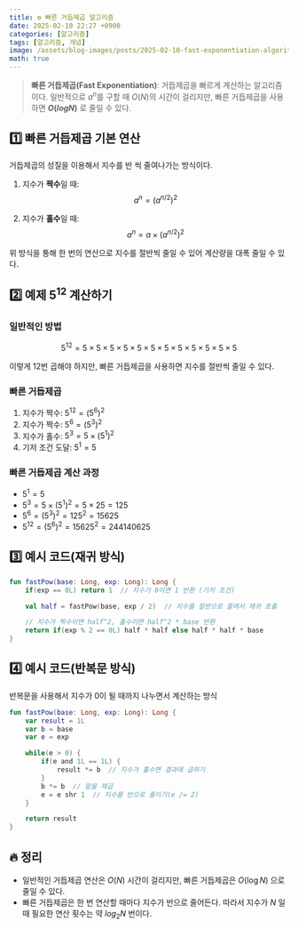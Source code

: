 ```yaml
---
title: ⚙️ 빠른 거듭제곱 알고리즘
date: 2025-02-10 22:27 +0900
categories: [알고리즘]
tags: [알고리즘, 개념]
image: /assets/blog-images/posts/2025-02-10-fast-exponentiation-algorithm/title.png
math: true
---
```


> **빠른 거듭제곱(Fast Exponentiation)**: 거듭제곱을 빠르게 계산하는 알고리즘이다. 일반적으로 $a^n$를 구할 때 $O(N)$의 시간이 걸리지만, 빠른 거듭제곱을 사용하면 **$O(log N)$** 로 줄일 수 있다.

## 1️⃣ 빠른 거듭제곱 기본 연산

거듭제곱의 성질을 이용해서 지수를 반 씩 줄여나가는 방식이다.

1. 지수가 **짝수**일 때:
  $$a^n = (a^{n/2})^2$$

2. 지수가 **홀수**일 때: 
  $$a^n = a \times (a^{n/2})^2$$

위 방식을 통해 한 번의 연산으로 지수를 절반씩 줄일 수 있어 계산량을 대폭 줄일 수 있다.

## 2️⃣ 예제 $5^{12}$ 계산하기

### 일반적인 방법

$$5^{12} = 5 \times 5 \times 5 \times 5 \times 5 \times 5 \times 5 \times 5 \times 5 \times 5 \times 5 \times 5$$

이렇게 12번 곱해야 하지만, 빠른 거듭제곱을 사용하면 지수를 절반씩 줄일 수 있다.

### 빠른 거듭제곱

1.  지수가 짝수: $5^{12} = (5^6)^2$
2.  지수가 짝수: $5^6 = (5^3)^2$
3.  지수가 홀수: $5^3 = 5 \times (5^1)^2$
4.  기저 조건 도달: $5^1 = 5$

### 빠른 거듭제곱 계산 과정

- $5^1 = 5$
- $5^3 = 5 \times (5^1)^2 = 5 \times 25 = 125$
- $5^6 = (5^3)^2 = 125^2 = 15625$
- $5^{12} = (5^6)^2 = 15625^2 = 244140625$

## 3️⃣ 예시 코드(재귀 방식)

```kotlin
fun fastPow(base: Long, exp: Long): Long {
    if(exp == 0L) return 1  // 지수가 0이면 1 반환 (기저 조건)

    val half = fastPow(base, exp / 2)  // 지수를 절반으로 줄여서 재귀 호출

    // 지수가 짝수이면 half^2, 홀수이면 half^2 * base 반환
    return if(exp % 2 == 0L) half * half else half * half * base
}
```

## 4️⃣ 예시 코드(반복문 방식)

반복문을 사용해서 지수가 0이 될 때까지 나누면서 계산하는 방식

```kotlin
fun fastPow(base: Long, exp: Long): Long {
    var result = 1L
    var b = base
    var e = exp

    while(e > 0) {
        if(e and 1L == 1L) {
            result *= b  // 지수가 홀수면 결과에 곱하기
        }
        b *= b  // 밑을 제곱
        e = e shr 1  // 지수를 반으로 줄이기(e /= 2)
    }

    return result
}
```

## 🔥 정리

- 일반적인 거듭제곱 연산은 $O(N)$ 시간이 걸리지만, 빠른 거듭제곱은 $O(\log N)$ 으로 줄일 수 있다.
- 빠른 거듭제곱은 한 번 연산할 때마다 지수가 반으로 줄어든다. 따라서 지수가 $N$ 일 때 필요한 연산 횟수는 약 $log_2 N$ 번이다.

